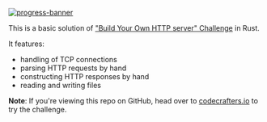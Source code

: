 [![progress-banner](https://backend.codecrafters.io/progress/http-server/4cba5013-4b3f-4404-87d8-fe42c1e0e258)](https://app.codecrafters.io/users/codecrafters-bot?r=2qF)

This is a basic solution of ["Build Your Own HTTP server" Challenge](https://app.codecrafters.io/courses/http-server/overview) in Rust.

It features:
- handling of TCP connections
- parsing HTTP requests by hand
- constructing HTTP responses by hand
- reading and writing files

**Note**: If you're viewing this repo on GitHub, head over to
[codecrafters.io](https://codecrafters.io) to try the challenge.

